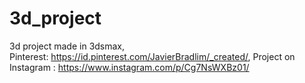 # 3d_project
3d project made in 3dsmax,  
Pinterest: https://id.pinterest.com/JavierBradlim/_created/,
Project on Instagram : https://www.instagram.com/p/Cg7NsWXBz01/
